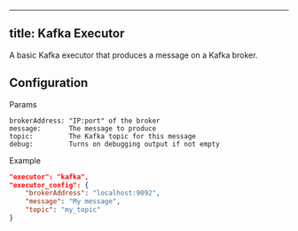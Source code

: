 
---
title: Kafka Executor
---

A basic Kafka executor that produces a message on a Kafka broker.

## Configuration

Params

```
brokerAddress: "IP:port" of the broker
message:       The message to produce
topic:         The Kafka topic for this message
debug:         Turns on debugging output if not empty
```

Example

```json
"executor": "kafka",
"executor_config": {
    "brokerAddress": "localhost:9092",
    "message": "My message",
    "topic": "my_topic"
}
```
